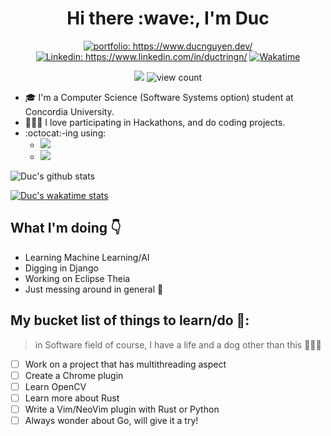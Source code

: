 <h1 align="center"> Hi there :wave:, I'm Duc  </h1>

<p align="center">
<a href="https://www.ducnguyen.dev/"><img src="https://img.shields.io/badge/Portfolio-Duc%20Nguyen-informational" alt="portfolio: https://www.ducnguyen.dev/"></a>
<a href="https://www.linkedin.com/in/ductringn/"><img src="https://img.shields.io/badge/-Duc_Nguyen-%230077B5.svg?&style=flat&logo=linkedin&logoColor=white" alt="Linkedin: https://www.linkedin.com/in/ductringn/"></a>
<a href="https://wakatime.com/@DukeNgn"><img src="https://img.shields.io/badge/Wakatime-DukeNgn-success?&logo=wakatime&style=flat" alt="Wakatime"></a>
</p>
<p align="center">
<img src="https://img.shields.io/badge/Vim-Lover-brightgreen?&logo=Vim">
<img src="https://komarev.com/ghpvc/?username=DukeNgn&color=blue" alt="view count" />
</p>

- 🎓  I'm a Computer Science (Software Systems option) student at Concordia University. 
- 👨🏻‍💻  I love participating in Hackathons, and do coding projects. 
- :octocat:-ing using: 
    + ![](https://img.shields.io/badge/Apple-Macbook%20pro%202020-%23999999.svg?&style=flat&logo=apple&logoColor=white)
    + ![](https://img.shields.io/badge/Linux-Kubuntu-orange?style=flat&logo=Ubuntu) 

![Duc's github stats](https://github-readme-stats.vercel.app/api?username=DukeNgn&show_icons=true&theme=vue&count_private=true)

[![Duc's wakatime stats](https://github-readme-stats.vercel.app/api/wakatime?username=DukeNgn&theme=vue)](https://github.com/anuraghazra/github-readme-stats)

## What I'm doing :point_down:
+ Learning Machine Learning/AI
+ Digging in Django
+ Working on Eclipse Theia
+ Just messing around in general :open_hands:


## My bucket list of things to learn/do 🌱:
> in Software field of course, I have a life and a dog other than this 🤷🏻‍♂️
+ [ ] Work on a project that has multithreading aspect
+ [ ] Create a Chrome plugin
+ [ ] Learn OpenCV
+ [ ] Learn more about Rust
+ [ ] Write a Vim/NeoVim plugin with Rust or Python
+ [ ] Always wonder about Go, will give it a try!
